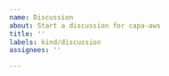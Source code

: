```yaml
---
name: Discussion
about: Start a discussion for capa-aws
title: ''
labels: kind/discussion
assignees: ''

---
```


